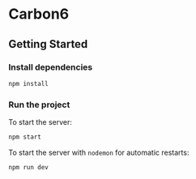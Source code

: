 # Carbon6

## Getting Started

### Install dependencies
```bash
npm install
```

### Run the project
To start the server:
```bash
npm start
```

To start the server with `nodemon` for automatic restarts:
```bash
npm run dev
```
